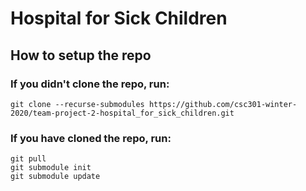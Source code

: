 # Hospital for Sick Children

## How to setup the repo

### If you didn't clone the repo, run:

```
git clone --recurse-submodules https://github.com/csc301-winter-2020/team-project-2-hospital_for_sick_children.git
```

### If you have cloned the repo, run:

```
git pull
git submodule init
git submodule update
```